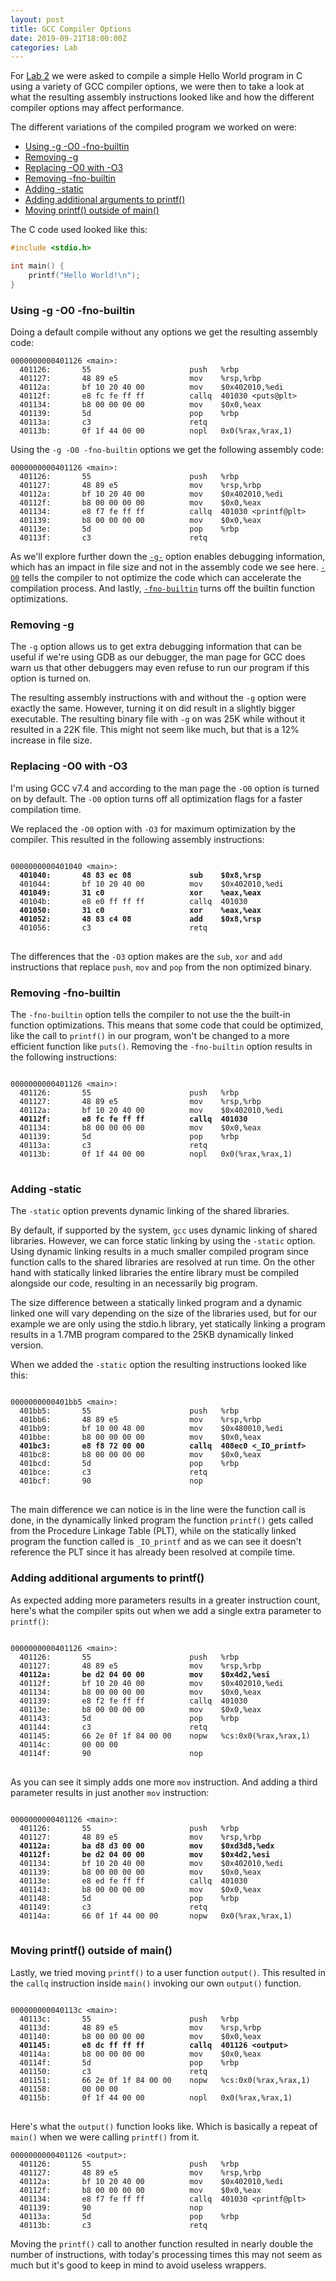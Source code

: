 ```yaml
---
layout: post
title: GCC Compiler Options
date: 2019-09-21T18:00:00Z
categories: Lab
---
```


For [Lab 2](https://wiki.cdot.senecacollege.ca/wiki/SPO600_Compiled_C_Lab) we were asked to compile a simple Hello World program in C using a variety of GCC compiler options, we were then to take a look at what the resulting assembly instructions looked like and how the different compiler options may affect performance.

<!-- more -->

The different variations of the compiled program we worked on were:
- [Using -g -O0 -fno-builtin](#using--g--o0--fno-builtin)
- [Removing -g](#removing--g)
- [Replacing -O0 with -O3](#replacing--o0-with--o3)
- [Removing -fno-builtin](#removing--fno-builtin)
- [Adding -static](#adding--static)
- [Adding additional arguments to printf()](#adding-additional-arguments-to-printf)
- [Moving printf() outside of main()](#moving-printf-outside-of-main)

The C code used looked like this:

```c
#include <stdio.h>

int main() {
    printf("Hello World!\n");
}
```

### Using -g -O0 -fno-builtin

Doing a default compile without any options we get the resulting assembly code:

```
0000000000401126 <main>:
  401126:       55                      push   %rbp
  401127:       48 89 e5                mov    %rsp,%rbp
  40112a:       bf 10 20 40 00          mov    $0x402010,%edi
  40112f:       e8 fc fe ff ff          callq  401030 <puts@plt>
  401134:       b8 00 00 00 00          mov    $0x0,%eax
  401139:       5d                      pop    %rbp
  40113a:       c3                      retq
  40113b:       0f 1f 44 00 00          nopl   0x0(%rax,%rax,1)

```

Using the `-g -O0 -fno-builtin` options we get the following assembly code:

```
0000000000401126 <main>:
  401126:       55                      push   %rbp
  401127:       48 89 e5                mov    %rsp,%rbp
  40112a:       bf 10 20 40 00          mov    $0x402010,%edi
  40112f:       b8 00 00 00 00          mov    $0x0,%eax
  401134:       e8 f7 fe ff ff          callq  401030 <printf@plt>
  401139:       b8 00 00 00 00          mov    $0x0,%eax
  40113e:       5d                      pop    %rbp
  40113f:       c3                      retq

```

As we'll explore further down the [`-g-`](#removing--g) option enables debugging information, which has an impact in file size and not in the assembly code we see here. [`-O0`](#replacing--o0-with--o3) tells the compiler to not optimize the code which can accelerate the compilation process. And lastly, [`-fno-builtin`](#removing--fno-builtin) turns off the builtin function optimizations.

### Removing -g

The `-g` option allows us to get extra debugging information that can be useful if we're using GDB as our debugger, the man page for GCC does warn us that other debuggers may even refuse to run our program if this option is turned on.

The resulting assembly instructions with and without the `-g` option were exactly the same. However, turning it on did result in a slightly bigger executable. The resulting binary file with `-g` on was 25K while without it resulted in a 22K file. This might not seem like much, but that is a 12% increase in file size.

### Replacing -O0 with -O3

I'm using GCC v7.4 and according to the man page the `-O0` option is turned on by default. The `-O0` option turns off all optimization flags for a faster compilation time.

We replaced the `-O0` option with `-O3` for maximum optimization by the compiler. This resulted in the following assembly instructions:

<pre>
<code>
0000000000401040 &lt;main&gt;:
  <b>401040:       48 83 ec 08             sub    $0x8,%rsp</b>
  401044:       bf 10 20 40 00          mov    $0x402010,%edi
  <b>401049:       31 c0                   xor    %eax,%eax</b>
  40104b:       e8 e0 ff ff ff          callq  401030 <printf@plt>
  <b>401050:       31 c0                   xor    %eax,%eax</b>
  <b>401052:       48 83 c4 08             add    $0x8,%rsp</b>
  401056:       c3                      retq   
</code>
</pre>
The differences that the `-O3` option makes are the `sub`, `xor` and `add` instructions that replace `push`, `mov` and `pop` from the non optimized binary. 


### Removing -fno-builtin

The `-fno-builtin` option tells the compiler to not use the the built-in function optimizations. This means that some code that could be optimized, like the call to `printf()` in our program, won't be changed to a more efficient function like `puts()`. Removing the `-fno-builtin` option results in the following instructions:

<pre>
<code>
0000000000401126 &lt;main&gt;:
  401126:       55                      push   %rbp
  401127:       48 89 e5                mov    %rsp,%rbp
  40112a:       bf 10 20 40 00          mov    $0x402010,%edi
  <b>40112f:       e8 fc fe ff ff          callq  401030 <puts@plt></b>
  401134:       b8 00 00 00 00          mov    $0x0,%eax
  401139:       5d                      pop    %rbp
  40113a:       c3                      retq   
  40113b:       0f 1f 44 00 00          nopl   0x0(%rax,%rax,1)
</code>
</pre>


### Adding -static

The `-static` option prevents dynamic linking of the shared libraries.

By default, if supported by the system, `gcc` uses dynamic linking of shared libraries. However, we can force static linking by using the `-static` option. Using dynamic linking results in a much smaller compiled program since function calls to the shared libraries are resolved at run time. On the other hand with statically linked libraries the entire library must be compiled alongside our code, resulting in an necessarily big program.

The size difference between a statically linked program and a dynamic linked one will vary depending on the size of the libraries used, but for our example we are only using the stdio.h library, yet statically linking a program results in a 1.7MB program compared to the 25KB dynamically linked version.

When we added the `-static` option the resulting instructions looked like this:

<pre>
<code>
0000000000401bb5 &lt;main&gt;:
  401bb5:       55                      push   %rbp
  401bb6:       48 89 e5                mov    %rsp,%rbp
  401bb9:       bf 10 00 48 00          mov    $0x480010,%edi
  401bbe:       b8 00 00 00 00          mov    $0x0,%eax
  <b>401bc3:       e8 f8 72 00 00          callq  408ec0 &lt;_IO_printf&gt;</b>
  401bc8:       b8 00 00 00 00          mov    $0x0,%eax
  401bcd:       5d                      pop    %rbp
  401bce:       c3                      retq
  401bcf:       90                      nop
</code>
</pre>

The main difference we can notice is in the line were the function call is done, in the dynamically linked program the function `printf()` gets called from the Procedure Linkage Table (PLT), while on the statically linked program the function called is `_IO_printf` and as we can see it doesn't reference the PLT since it has already been resolved at compile time.

### Adding additional arguments to printf()

As expected adding more parameters results in a greater instruction count, here's what the compiler spits out when we add a single extra parameter to `printf()`:

<pre>
<code>
0000000000401126 &lt;main&gt;:
  401126:       55                      push   %rbp
  401127:       48 89 e5                mov    %rsp,%rbp
  <b>40112a:       be d2 04 00 00          mov    $0x4d2,%esi</b>
  40112f:       bf 10 20 40 00          mov    $0x402010,%edi
  401134:       b8 00 00 00 00          mov    $0x0,%eax
  401139:       e8 f2 fe ff ff          callq  401030 <printf@plt>
  40113e:       b8 00 00 00 00          mov    $0x0,%eax
  401143:       5d                      pop    %rbp
  401144:       c3                      retq   
  401145:       66 2e 0f 1f 84 00 00    nopw   %cs:0x0(%rax,%rax,1)
  40114c:       00 00 00 
  40114f:       90                      nop
</code>
</pre>

As you can see it simply adds one more `mov` instruction. And adding a third parameter results in just another `mov` instruction:

<pre>
<code>
0000000000401126 &lt;main&gt;:
  401126:       55                      push   %rbp
  401127:       48 89 e5                mov    %rsp,%rbp
  <b>40112a:       ba d8 d3 00 00          mov    $0xd3d8,%edx</b>
  <b>40112f:       be d2 04 00 00          mov    $0x4d2,%esi</b>
  401134:       bf 10 20 40 00          mov    $0x402010,%edi
  401139:       b8 00 00 00 00          mov    $0x0,%eax
  40113e:       e8 ed fe ff ff          callq  401030 <printf@plt>
  401143:       b8 00 00 00 00          mov    $0x0,%eax
  401148:       5d                      pop    %rbp
  401149:       c3                      retq   
  40114a:       66 0f 1f 44 00 00       nopw   0x0(%rax,%rax,1)
</code>
</pre>

### Moving printf() outside of main()

Lastly, we tried moving `printf()` to a user function `output()`. This resulted in the `callq` instruction inside `main()` invoking our own `output()` function.

<pre>
<code>
000000000040113c &lt;main&gt;:
  40113c:       55                      push   %rbp
  40113d:       48 89 e5                mov    %rsp,%rbp
  401140:       b8 00 00 00 00          mov    $0x0,%eax
  <b>401145:       e8 dc ff ff ff          callq  401126 &lt;output&gt;</b>
  40114a:       b8 00 00 00 00          mov    $0x0,%eax
  40114f:       5d                      pop    %rbp
  401150:       c3                      retq   
  401151:       66 2e 0f 1f 84 00 00    nopw   %cs:0x0(%rax,%rax,1)
  401158:       00 00 00 
  40115b:       0f 1f 44 00 00          nopl   0x0(%rax,%rax,1)
</code>
</pre>

Here's what the `output()` function looks like. Which is basically a repeat of `main()` when we were calling `printf()` from it.

```
0000000000401126 <output>:
  401126:       55                      push   %rbp
  401127:       48 89 e5                mov    %rsp,%rbp
  40112a:       bf 10 20 40 00          mov    $0x402010,%edi
  40112f:       b8 00 00 00 00          mov    $0x0,%eax
  401134:       e8 f7 fe ff ff          callq  401030 <printf@plt>
  401139:       90                      nop
  40113a:       5d                      pop    %rbp
  40113b:       c3                      retq   
```
Moving the `printf()` call to another function resulted in nearly double the number of instructions, with today's processing times this may not seem as much but it's good to keep in mind to avoid useless wrappers.
